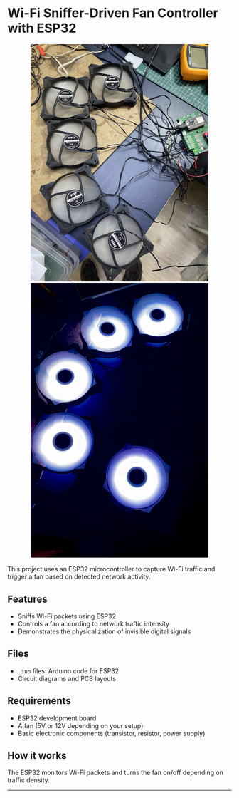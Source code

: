 # Wi-Fi Sniffer-Driven Fan Controller with ESP32
<p align="center">
<img src="setup.jpeg" width="400">
<img src="white_led.jpg" width="400">  
</p>


This project uses an ESP32 microcontroller to capture Wi-Fi traffic and trigger a fan based on detected network activity.

## Features
- Sniffs Wi-Fi packets using ESP32
- Controls a fan according to network traffic intensity
- Demonstrates the physicalization of invisible digital signals

## Files
- `.ino` files: Arduino code for ESP32
- Circuit diagrams and PCB layouts

## Requirements
- ESP32 development board
- A fan (5V or 12V depending on your setup)
- Basic electronic components (transistor, resistor, power supply)

## How it works
The ESP32 monitors Wi-Fi packets and turns the fan on/off depending on traffic density.

---

